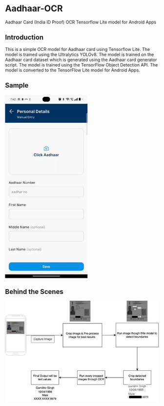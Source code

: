 # Aadhaar-OCR
Aadhaar Card (India ID Proof) OCR Tensorflow Lite model for Android Apps

## Introduction
This is a simple OCR model for Aadhaar card using Tensorflow Lite. The model is trained using the Ultralytics YOLOv8. The model is trained on the Aadhaar card dataset which is generated using the Aadhaar card generator script. The model is trained using the TensorFlow Object Detection API. The model is converted to the TensorFlow Lite model for Android Apps.

## Sample
![](https://github.com/ojasgulati/Aadhaar-OCR/blob/main/images/aadhar_ocr.gif)


## Behind the Scenes
![](https://github.com/ojasgulati/Aadhaar-OCR/blob/main/images/aadhar_ocr_step_process.jpg)